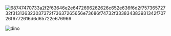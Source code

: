 ![68747470733a2f2f63646e2e6472696262626c652e636f6d2f75736572732f313136323037372f73637265656e73686f74732f333834383931342f70726f6772616d6d65722e676966](https://user-images.githubusercontent.com/120444709/211896471-41c78d2a-75bc-4353-9fce-c42b20380e08.gif)

![dino](https://user-images.githubusercontent.com/120444709/211896379-09ef6521-a6f5-4c35-b5f9-8eefae4ef24b.gif)
